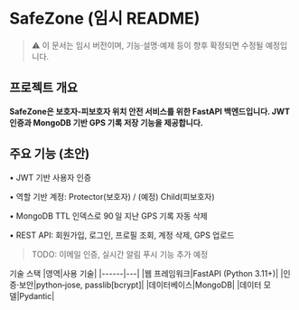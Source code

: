 # SafeZone (임시 README)
> ⚠️ 이 문서는 임시 버전이며, 기능·설명·예제 등이 향후 확정되면 수정될 예정입니다.

## 프로젝트 개요
**SafeZone은 보호자‑피보호자 위치 안전 서비스를 위한 FastAPI 백엔드입니다. JWT 인증과 MongoDB 기반 GPS 기록 저장 기능을 제공합니다.**

## 주요 기능 (초안)
  • JWT 기반 사용자 인증

  • 역할 기반 계정: Protector(보호자) / (예정) Child(피보호자)

  • MongoDB TTL 인덱스로 90 일 지난 GPS 기록 자동 삭제

  • REST API: 회원가입, 로그인, 프로필 조회, 계정 삭제, GPS 업로드

> TODO: 이메일 인증, 실시간 알림 푸시 기능 추가 예정

기술 스택
|영역|사용 기술|
|------|---|
|웹 프레임워크|FastAPI (Python 3.11+)|
|인증·보안|python‑jose, passlib[bcrypt]|
|데이터베이스|MongoDB|
|데이터 모델|Pydantic|
